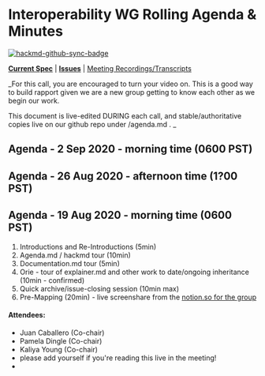 # Interoperability WG Rolling Agenda & Minutes 

[![hackmd-github-sync-badge](https://hackmd.io/K5BWQ_rvSTKJ-BxeWINYfw/badge)](https://hackmd.io/K5BWQ_rvSTKJ-BxeWINYfw)


[**Current Spec**](https://identity.foundation/inteorperability/) | [**Issues**](https://github.com/decentralized-identity/interoperability/issues) | [Meeting Recordings/Transcripts](https://dif.groups.io/g/interop-wg)

_For this call, you are encouraged to turn your video on. This is a good way to build rapport given we are a new group getting to know each other as we begin our work.

This document is live-edited DURING each call, and stable/authoritative copies live on our github repo under /agenda.md . _

## Agenda - 2 Sep 2020 - morning time (0600 PST)

## Agenda - 26 Aug 2020 - afternoon time (1?00 PST)

## Agenda - 19 Aug 2020 - morning time (0600 PST)

1. Introductions and Re-Introductions (5min)
3. Agenda.md / hackmd tour (10min)
2. Documentation.md tour (5min)
5. Orie - tour of explainer.md and other work to date/ongoing inheritance (10min - confirmed)
6. Quick archive/issue-closing session (10min max)
7. Pre-Mapping (20min) - live screenshare from the [notion.so for the group](https://www.notion.so/dif/Interoperability-WG-a42995c37e2a4511a10aea96cdbccc38)

#### Attendees:
* Juan Caballero (Co-chair)
* Pamela Dingle (Co-chair)
* Kaliya Young (Co-chair)
* please add yourself if you're reading this live in the meeting!
* 